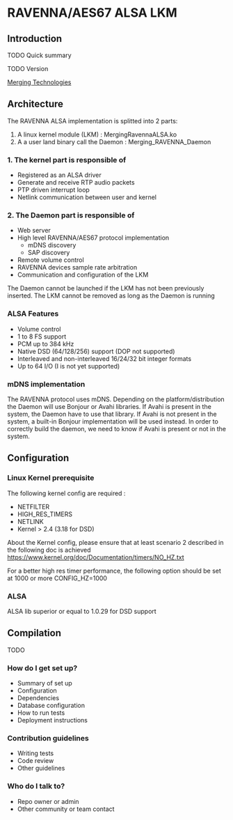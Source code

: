# RAVENNA/AES67 ALSA LKM #

## Introduction ##

TODO Quick summary

TODO Version

[Merging Technologies](http://www.merging.com)

## Architecture ##

The RAVENNA ALSA implementation is splitted into 2 parts:
1. A linux kernel module (LKM) : MergingRavennaALSA.ko
2. A a user land binary call the Daemon : Merging_RAVENNA_Daemon

### 1. The kernel part is responsible of ###

* Registered as an ALSA driver
* Generate and receive RTP audio packets
* PTP driven interrupt loop
* Netlink communication between user and kernel
	
### 2. The Daemon part is responsible of ###

* Web server
* High level RAVENNA/AES67 protocol implementation
  * mDNS discovery
  * SAP discovery
* Remote volume control
* RAVENNA devices sample rate arbitration
* Communication and configuration of the LKM

The Daemon cannot be launched if the LKM has not been previously inserted.
The LKM cannot be removed as long as the Daemon is running

### ALSA Features ###

* Volume control
* 1 to 8 FS support
* PCM up to 384 kHz
* Native DSD (64/128/256) support (DOP not supported)
* Interleaved and non-interleaved 16/24/32 bit integer formats
* Up to 64 I/O (I is not yet supported)

### mDNS implementation ###

The RAVENNA protocol uses mDNS. Depending on the platform/distribution the Daemon will use Bonjour or Avahi libraries.
If Avahi is present in the system, the Daemon have to use that library. If Avahi is not present in the system, a built-in Bonjour implementation will be used instead.
In order to correctly build the daemon, we need to know if Avahi is present or not in the system.

## Configuration ##
### Linux Kernel prerequisite ###

The following kernel config are required :

* NETFILTER
* HIGH_RES_TIMERS
* NETLINK
* Kernel > 2.4 (3.18 for DSD)

About the Kernel config, please ensure that at least scenario 2 described in the following doc is achieved
https://www.kernel.org/doc/Documentation/timers/NO_HZ.txt

For a better high res timer performance, the following option should be set at 1000 or more
CONFIG_HZ=1000

### ALSA ###

ALSA lib superior or equal to 1.0.29 for DSD support


## Compilation ##

TODO

### How do I get set up? ###

* Summary of set up
* Configuration
* Dependencies
* Database configuration
* How to run tests
* Deployment instructions

### Contribution guidelines ###

* Writing tests
* Code review
* Other guidelines

### Who do I talk to? ###

* Repo owner or admin
* Other community or team contact